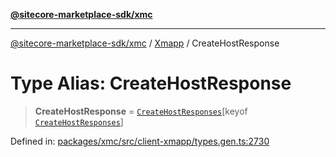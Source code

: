 [**@sitecore-marketplace-sdk/xmc**](../../../../README.md)

***

[@sitecore-marketplace-sdk/xmc](../../../../README.md) / [Xmapp](../README.md) / CreateHostResponse

# Type Alias: CreateHostResponse

> **CreateHostResponse** = [`CreateHostResponses`](CreateHostResponses.md)\[keyof [`CreateHostResponses`](CreateHostResponses.md)\]

Defined in: [packages/xmc/src/client-xmapp/types.gen.ts:2730](https://github.com/Sitecore/marketplace-sdk/blob/047115917e8843232ba2a4ba284b67585698b1c5/packages/xmc/src/client-xmapp/types.gen.ts#L2730)
